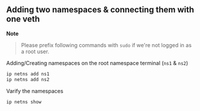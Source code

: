 ## Adding two namespaces & connecting them with one veth

**Note**

> Please prefix following commands with `sudo` if we're not logged in as a root user.

Adding/Creating namespaces on the root namespace terminal (`ns1` & `ns2`)

```bash
ip netns add ns1
ip netns add ns2
```

Varify the namespaces

```bash
ip netns show
```
